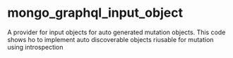 # mongo_graphql_input_object
A provider for input objects for auto generated mutation objects.
This code shows ho to implement auto discoverable objects riusable for mutation using introspection
